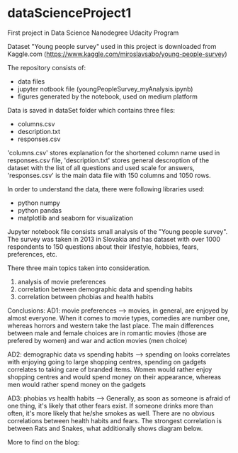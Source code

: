 # dataScienceProject1
First project in Data Science Nanodegree Udacity Program

Dataset "Young people survey" used in this project is downloaded from Kaggle.com (https://www.kaggle.com/miroslavsabo/young-people-survey)

The repository consists of:
- data files
- jupyter notbook file (youngPeopleSurvey_myAnalysis.ipynb)
- figures generated by the notebook, used on medium platform

Data is saved in dataSet folder which contains three files:
- columns.csv
- description.txt
- responses.csv

'columns.csv' stores explanation for the shortened column name used in responses.csv file,
'description.txt' stores general descroption of the dataset with the list of all questions and used scale for answers,
'responses.csv' is the main data file with 150 columns and 1050 rows.

In order to understand the data, there were following libraries used: 
- python numpy
- python pandas
- matplotlib and seaborn for visualization

Jupyter notebook file consists small analysis of the "Young people survey". The survey was taken in 2013 in Slovakia and has dataset with over 1000 respondents to 150 questions about their lifestyle, hobbies, fears, preferences, etc.

There three main topics taken into consideration.
1) analysis of movie preferences
2) correlation between demographic data and spending habits
3) correlation between phobias and health habits

Conclusions:
AD1:
movie preferences --> movies, in general, are enjoyed by almost everyone. When it comes to movie types, comedies are number one, whereas horrors and western take the last place.
The main differences between male and female choices are in romantic movies (those are prefered by women) and war and action movies (men choice)

AD2:
demographic data vs spending habits --> spending on looks correlates with enjoying going to large shopping centres, spending on gadgets correlates to taking care of branded items. Women would rather enjoy shopping centres and would spend money on their appearance, whereas men would rather spend money on the gadgets

AD3:
phobias vs health habits --> Generally, as soon as someone is afraid of one thing, it's likely that other fears exist. If someone drinks more than often, it's more likely that he/she smokes as well. There are no obvious correlations between health habits and fears. The strongest correlation is between Rats and Snakes, what additionally shows diagram below.

More to find on the blog: 

